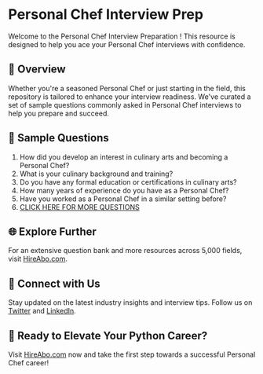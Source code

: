 # Personal Chef Interview Prep

Welcome to the Personal Chef Interview Preparation ! This resource is designed to help you ace your Personal Chef interviews with confidence.

## 🚀 Overview

Whether you're a seasoned Personal Chef or just starting in the field, this repository is tailored to enhance your interview readiness. We've curated a set of sample questions commonly asked in Personal Chef interviews to help you prepare and succeed.

## 📝 Sample Questions

1. How did you develop an interest in culinary arts and becoming a Personal Chef?
2. What is your culinary background and training?
3. Do you have any formal education or certifications in culinary arts?
4. How many years of experience do you have as a Personal Chef?
5. Have you worked as a Personal Chef in a similar setting before?
6. [CLICK HERE FOR MORE QUESTIONS](https://hireabo.com/job/11_2_12/Personal%20Chef)

## 🌐 Explore Further

For an extensive question bank and more resources across 5,000 fields, visit [HireAbo.com](https://www.hireabo.com).

## 📱 Connect with Us

Stay updated on the latest industry insights and interview tips. Follow us on [Twitter](https://twitter.com/hireabo) and [LinkedIn](https://www.linkedin.com/in/hire-abo-3609972a8/).

## 🚀 Ready to Elevate Your Python Career?

Visit [HireAbo.com](https://www.hireabo.com) now and take the first step towards a successful Personal Chef career!